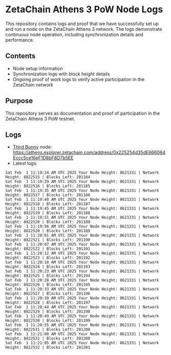 # ZetaChain Athens 3 PoW Node Logs
This repository contains logs and proof that we have successfully set up and run a node on the ZetaChain Athens 3 network. The logs demonstrate continuous node operation, including synchronization details and performance.

## Contents
- Node setup information
- Synchronization logs with block height details
- Ongoing proof of work logs to verify active participation in the ZetaChain network

## Purpose
This repository serves as documentation and proof of participation in the ZetaChain Athens 3 PoW testnet.

## Logs

- [Third Bunny](https://thirdbunny.xyz/) node: https://athens.explorer.zetachain.com/address/0x225254d35dE666064Eccc5ce16eF1D8bF8D7b5EE
- Latest logs:
```
Sat Feb  1 11:19:24 AM UTC 2025 Your Node Height: 8621331 | Network Height: 8822515 | Blocks Left: 201184
Sat Feb  1 11:19:29 AM UTC 2025 Your Node Height: 8621331 | Network Height: 8822516 | Blocks Left: 201185
Sat Feb  1 11:19:35 AM UTC 2025 Your Node Height: 8621331 | Network Height: 8822517 | Blocks Left: 201186
Sat Feb  1 11:19:40 AM UTC 2025 Your Node Height: 8621331 | Network Height: 8822518 | Blocks Left: 201187
Sat Feb  1 11:19:45 AM UTC 2025 Your Node Height: 8621331 | Network Height: 8822519 | Blocks Left: 201188
Sat Feb  1 11:19:51 AM UTC 2025 Your Node Height: 8621331 | Network Height: 8822520 | Blocks Left: 201189
Sat Feb  1 11:19:56 AM UTC 2025 Your Node Height: 8621331 | Network Height: 8822520 | Blocks Left: 201189
Sat Feb  1 11:20:01 AM UTC 2025 Your Node Height: 8621331 | Network Height: 8822521 | Blocks Left: 201190
Sat Feb  1 11:20:07 AM UTC 2025 Your Node Height: 8621331 | Network Height: 8822522 | Blocks Left: 201191
Sat Feb  1 11:20:12 AM UTC 2025 Your Node Height: 8621331 | Network Height: 8822523 | Blocks Left: 201192
Sat Feb  1 11:20:18 AM UTC 2025 Your Node Height: 8621331 | Network Height: 8822524 | Blocks Left: 201193
Sat Feb  1 11:20:23 AM UTC 2025 Your Node Height: 8621331 | Network Height: 8822525 | Blocks Left: 201194
Sat Feb  1 11:20:28 AM UTC 2025 Your Node Height: 8621331 | Network Height: 8822526 | Blocks Left: 201195
Sat Feb  1 11:20:33 AM UTC 2025 Your Node Height: 8621331 | Network Height: 8822527 | Blocks Left: 201196
Sat Feb  1 11:20:39 AM UTC 2025 Your Node Height: 8621331 | Network Height: 8822528 | Blocks Left: 201197
Sat Feb  1 11:20:44 AM UTC 2025 Your Node Height: 8621331 | Network Height: 8822529 | Blocks Left: 201198
Sat Feb  1 11:20:49 AM UTC 2025 Your Node Height: 8621331 | Network Height: 8822530 | Blocks Left: 201199
Sat Feb  1 11:20:55 AM UTC 2025 Your Node Height: 8621331 | Network Height: 8822531 | Blocks Left: 201200
Sat Feb  1 11:21:00 AM UTC 2025 Your Node Height: 8621331 | Network Height: 8822531 | Blocks Left: 201200
Sat Feb  1 11:21:05 AM UTC 2025 Your Node Height: 8621331 | Network Height: 8822532 | Blocks Left: 201201
```
